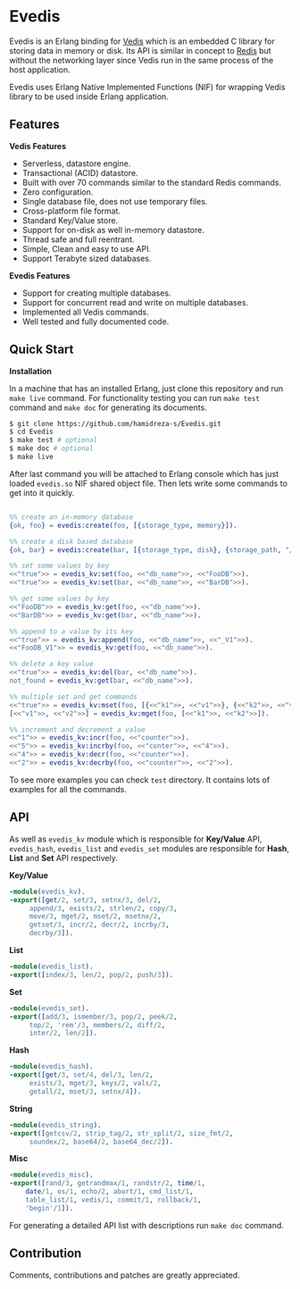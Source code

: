 Evedis
======

Evedis is an Erlang binding for [Vedis](http://vedis.symisc.net) which is an embedded C library for storing data in memory or disk. Its API is similar in concept to [Redis](http://redis.io) but without the networking layer since Vedis run in the same process of the host application.

Evedis uses Erlang Native Implemented Functions (NIF) for wrapping Vedis library to be used inside Erlang application.

Features
-----

**Vedis Features**
- Serverless, datastore engine.
- Transactional (ACID) datastore.
- Built with over 70 commands similar to the standard Redis commands.
- Zero configuration.
- Single database file, does not use temporary files.
- Cross-platform file format.
- Standard Key/Value store.
- Support for on-disk as well in-memory datastore.
- Thread safe and full reentrant.
- Simple, Clean and easy to use API.
- Support Terabyte sized databases. 

**Evedis Features**
- Support for creating multiple databases.
- Support for concurrent read and write on multiple databases.
- Implemented all Vedis commands.
- Well tested and fully documented code.

Quick Start
-----

**Installation**

In a machine that has an installed Erlang, just clone this repository and run `make live` command. For functionality testing you can run `make test` command and `make doc` for generating its documents.

```sh
$ git clone https://github.com/hamidreza-s/Evedis.git
$ cd Evedis
$ make test # optional
$ make doc # optional
$ make live
```

After last command you will be attached to Erlang console which has just loaded `evedis.so` NIF shared object file. Then lets write some commands to get into it quickly.

```erlang

%% create an in-memory database
{ok, foo} = evedis:create(foo, [{storage_type, memory}]).

%% create a disk based database
{ok, bar} = evedis:create(bar, [{storage_type, disk}, {storage_path, "/tmp"}]).

%% set some values by key
<<"true">> = evedis_kv:set(foo, <<"db_name">>, <<"FooDB">>).
<<"true">> = evedis_kv:set(bar, <<"db_name">>, <<"BarDB">>).

%% get some values by key
<<"FooDB">> = evedis_kv:get(foo, <<"db_name">>).
<<"BarDB">> = evedis_kv:get(bar, <<"db_name">>).

%% append to a value by its key
<<"true">> = evedis_kv:append(foo, <<"db_name">>, <<"_V1">>).
<<"FooDB_V1">> = evedis_kv:get(foo, <<"db_name">>).

%% delete a key value
<<"true">> = evedis_kv:del(bar, <<"db_name">>).
not_found = evedis_kv:get(bar, <<"db_name">>).

%% multiple set and get commands
<<"true">> = evedis_kv:mset(foo, [{<<"k1">>, <<"v1">>}, {<<"k2">>, <<"v2">>}]).
[<<"v1">>, <<"v2">>] = evedis_kv:mget(foo, [<<"k1">>, <<"k2">>]).

%% increment and decrement a value
<<"1">> = evedis_kv:incr(foo, <<"counter">>).
<<"5">> = evedis_kv:incrby(foo, <<"conter">>, <<"4">>).
<<"4">> = evedis_kv:decr(foo, <<"counter">>).
<<"2">> = evedis_kv:decrby(foo, <<"counter">>, <<"2">>).
```

To see more examples you can check `test` directory. It contains lots of examples for all the commands.

API
-----

As well as `evedis_kv` module which is responsible for **Key/Value** API, `evedis_hash`, `evedis_list` and `evedis_set` modules are responsible for **Hash**, **List** and **Set** API respectively.

**Key/Value**

```erlang
-module(evedis_kv).
-export([get/2, set/3, setnx/3, del/2, 
	 append/3, exists/2, strlen/2, copy/3, 
	 move/3, mget/2, mset/2, msetnx/2,
	 getset/3, incr/2, decr/2, incrby/3,
	 decrby/3]).
```

**List**

```erlang
-module(evedis_list).
-export([index/3, len/2, pop/2, push/3]).
```

**Set**

```erlang
-module(evedis_set).
-export([add/3, ismember/3, pop/2, peek/2,
	 top/2, 'rem'/3, members/2, diff/2, 
	 inter/2, len/2]).
```

**Hash**

```erlang
-module(evedis_hash).
-export([get/3, set/4, del/3, len/2,
	 exists/3, mget/3, keys/2, vals/2,
	 getall/2, mset/3, setnx/4]).
```

**String**

```erlang
-module(evedis_string).
-export([getcsv/2, strip_tag/2, str_split/2, size_fmt/2,
	 soundex/2, base64/2, base64_dec/2]).
```

**Misc**

```erlang
-module(evedis_misc).
-export([rand/3, getrandmax/1, randstr/2, time/1,
	date/1, os/1, echo/2, abort/1, cmd_list/1,
	table_list/1, vedis/1, commit/1, rollback/1,
	'begin'/1]).
```

For generating a detailed API list with descriptions run `make doc` command.


Contribution
-----

Comments, contributions and patches are greatly appreciated.